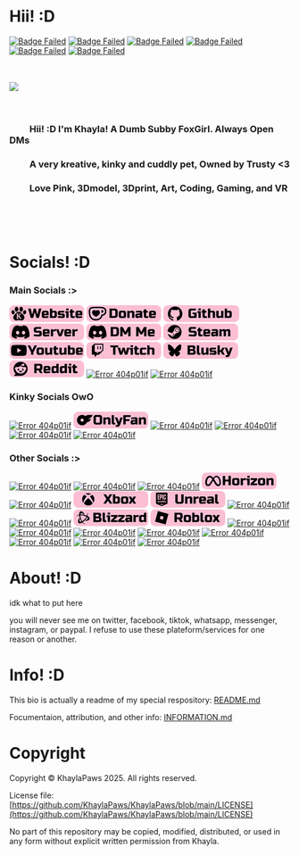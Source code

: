 # Hii! :D
<!-- Info Badges: -->
[![Badge Failed](https://badgen.net/badge/Female/She%2FHer%2FHers/?color=pink)](https://github.com/KhaylaPaws)
[![Badge Failed](https://badgen.net/badge/Owner/Trusty/?color=pink)](https://github.com/KhaylaPaws)
[![Badge Failed](https://badgen.net/badge/163cm/5'4"/?color=pink)](https://github.com/KhaylaPaws)
[![Badge Failed](https://badgen.net/badge/52kg/114lb/?color=pink)](https://github.com/KhaylaPaws)
[![Badge Failed](https://badgen.net/badge/Color/%23FBBED3/?color=pink)](https://github.com/KhaylaPaws)
[![Badge Failed](https://badgen.net/badge/Birthday/Oct%2010%202004/?color=pink)](https://github.com/KhaylaPaws)
<!-- Layout: (Pronouns) | (owner) | (height and weight) | (favorite color) | (Birthday) | (status) -->
<!-- Badges: She/Her/Hers | Public Property | 163cm/5'4" 52kg/114lb | Pink/White | Oct 10 2004 | Bleh -->

<br>
<br>

<!-- Image -->
<img src="./gallery/MMOS-Stitched-CropPFP-Right.gif" align="left" width="270">

<br>
<br>
<br>

<!-- Bios (However many lines fit) -->
### ⠀⠀⠀Hii! :D I'm Khayla! A Dumb Subby FoxGirl. Always Open DMs

### ⠀⠀⠀A very kreative, kinky and cuddly pet, Owned by Trusty <3

### ⠀⠀⠀Love Pink, 3Dmodel, 3Dprint, Art, Coding, Gaming, and VR
<!-- Primary Greeting, 57/60 57/60 -->
<!-- Primary Bio 58/60 115/120 -->
<!-- Secondary bios, 57/60 172/180 -->

<!-- Trait List --> <!-- Submissive/Obedient/KnotPocket/CuddleSlut -->
<!-- Kink List -->

<br>
<br>
<br>

# Socials! :D
### Main Socials :>
[![Error 404p01if](./gallery/Socials_website.png?v=5)](https://khaylapaws.me)
[![Error 404p01if](./gallery/Socials_donate.png?v=5)](https://ko-fi.com/khaylapaws)
[![Error 404p01if](./gallery/Socials_github.png?v=5)](https://github.com/KhaylaPaws)
[![Error 404p01if](./gallery/Socials_discordserver.png?v=5)](https://discord.com/invite/RHbhhmF8An)
[![Error 404p01if](./gallery/Socials_discordme.png?v=5)](http://discord.com/users/1367264632841961533)
[![Error 404p01if](./gallery/Socials_steam.png?v=5)](https://steamcommunity.com/id/khaylapaws)
[![Error 404p01if](./gallery/Socials_youtube.png?=v5)](https://www.youtube.com/@KhaylaPaws)
[![Error 404p01if](./gallery/Socials_twitch.png?v=5)](https://www.twitch.tv/khaylapaws)
[![Error 404p01if](./gallery/Socials_blusky.png?v=5)](https://bsky.app/profile/khaylapaws.me)
[![Error 404p01if](./gallery/Socials_reddit.png?v=5)](https://www.reddit.com/user/KhaylaPaws)
[![Error 404p01if](./gallery/Socials_patreon.png)](./404p02lf)
[![Error 404p01if](./gallery/Socials_linktree.png)](./404p02lf)

### Kinky Socials OwO
[![Error 404p01if](./gallery/Socials_e621.png)](./404p02lf)
[![Error 404p01if](./gallery/Socials_onlyfans.png?v=5)](https://onlyfans.com/khaylapaws)
[![Error 404p01if](./gallery/Socials_lovense.png)](./404p02lf)
[![Error 404p01if](./gallery/Socials_fetlife.png)](./404p02lf)
[![Error 404p01if](./gallery/Socials_flist.png)](./404p02lf)
[![Error 404p01if](./gallery/Socials_kinklist.png)](./404p02lf)

### Other Socials :>
[![Error 404p01if](./gallery/Socials_tumblr.png)](./404p02lf)
[![Error 404p01if](./gallery/Socials_beacons.png)](./404p02lf)
[![Error 404p01if](./gallery/Socials_linktree.png)](./404p02lf)
[![Error 404p01if](./gallery/Socials_horizon.png?v=5)](https://horizon.meta.com/profile/KhaylaPaws)
[![Error 404p01if](./gallery/Socials_shopify.png)](./404p02lf)
[![Error 404p01if](./gallery/Socials_xbox.png?v=5?v=5)](https://www.xbox.com/play/user/KhaylaPaws)
[![Error 404p01if](./gallery/Socials_unreal.png?v=5?v=5)](https://epicgames.com/u/b84cb591504d43bfbc8d909ab30fa0e9)
[![Error 404p01if](./gallery/Socials_playstation.png)](./404p02lf)
[![Error 404p01if](./gallery/Socials_bungie.png)](./404p02lf)
[![Error 404p01if](./gallery/Socials_blizzard.png?v=5?v=5)](https://www.overbuff.com/players/KhaylaPaws-1652)
[![Error 404p01if](./gallery/Socials_roblox.png?v=5?v=5)](https://www.roblox.com/users/8496405137/profile)
[![Error 404p01if](./gallery/Socials_league.png)](./404p02lf)
[![Error 404p01if](./gallery/Socials_riot.png)](./404p02lf)
[![Error 404p01if](./gallery/Socials_ebay.png)](./404p02lf)
[![Error 404p01if](./gallery/Socials_anime.png)](./404p02lf)
[![Error 404p01if](./gallery/Socials_spotify.png)](./404p02lf)
[![Error 404p01if](./gallery/Socials_soundcloud.png)](./404p02lf)
[![Error 404p01if](./gallery/Socials_autodesk.png)](./404p02lf)
[![Error 404p01if](./gallery/Socials_lego.png)](./404p02lf)

<!--
<a href="https://github.com/KhaylaPaws">
  <img src="https://img.shields.io/static/v1?label=&message=GitHub&color=fbbed3&logo=github&logoColor=black&style=flat" style="transform: scale(1.5); transform-origin: top left;">
</a>
-->

# About! :D
idk what to put here

you will never see me on twitter, facebook, tiktok, whatsapp, messenger, instagram, or paypal. I refuse to use these plateform/services for one reason or another.

# Info! :D
This bio is actually a readme of my special respository: [README.md](https://github.com/KhaylaPaws/KhaylaPaws/blob/main/README.md)

Focumentaion, attribution, and other info: [INFORMATION.md](https://github.com/KhaylaPaws/KhaylaPaws/blob/main/INFORMATION.md)

# Copyright

Copyright © KhaylaPaws 2025. All rights reserved.

License file: [https://github.com/KhaylaPaws/KhaylaPaws/blob/main/LICENSE](https://github.com/KhaylaPaws/KhaylaPaws/blob/main/LICENSE)

No part of this repository may be copied, modified, distributed, or used in any form without explicit written permission from Khayla.

